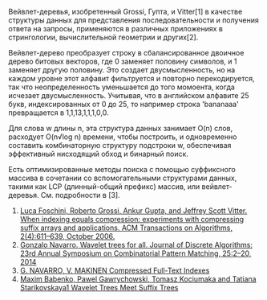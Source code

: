 Вейвлет-деревья, изобретенный Grossi, Гупта, и Vitter[1] в качестве структуры данных для представления последовательности и получения ответа на запросы, применяются в различных приложениях в стрингологии, вычислительной геометрии и других[2].

Вейвлет-дерево преобразует строку в сбалансированное двоичное дерево битовых векторов, где 0 заменяет половину символов, и 1 заменяет другую половину. Это создает двусмысленность, но на каждом уровне этот алфавит фильтруется и повторно перекодируется, так что неопределенность уменьшается до того момоента, когда исчезает двусмысленность. Учитывая, что в английском алфавите 25 букв, индексированных от 0 до 25, то например строка 'bananaaa' превращается в 1,1,13,1,1,1,0,0.

Для слова w длины n, эта структура данных занимает O(n) слов, расходует O(n√log n) времени, чтобы построить, и одновременно составить комбинаторную структуру подстроки w, обеспечивая эффективный нисходящий обход и бинарный поиск.

Есть оптимизированные методы поиска с помощью суффиксного массива в сочетании со вспомогательными структурами данных, такими как LCP (длинный-общий префикс) массив, или вейвлет-деревья. См. подробности в [3].

1. <a href="http://www.di.unipi.it/~grossi/PAPERS/soda04.pdf">Luca Foschini, Roberto Grossi, Ankur Gupta, and Jeffrey Scott Vitter. When indexing equals compression: experiments with compressing suffix arrays and applications. ACM Transactions
on Algorithms, 2(4):611–639, October 2006.</a>
2. <a href="http://www.dcc.uchile.cl/~gnavarro/ps/cpm12.pdf">Gonzalo Navarro. Wavelet trees for all. Journal of Discrete Algorithms: 23rd Annual Symposium on Combinatorial Pattern Matching, 25:2–20, 2014</a>
3. <a href="http://www.captura.uchile.cl/bitstream/handle/2250/6348/Navarro_Gonzalo-%20suc.pdf?sequence=1">G. NAVARRO, V. MAKINEN Compressed Full-Text Indexes</a>
4. <a href="http://arxiv.org/pdf/1408.6182v3.pdf">Maxim Babenko, Pawel Gawrychowski, Tomasz Kociumaka and Tatiana Starikovskaya1 Wavelet Trees Meet Suffix Trees</a>
